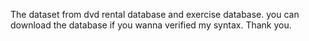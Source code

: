 The dataset from dvd rental database and exercise database. you can download the database if you wanna verified my syntax. Thank you.

